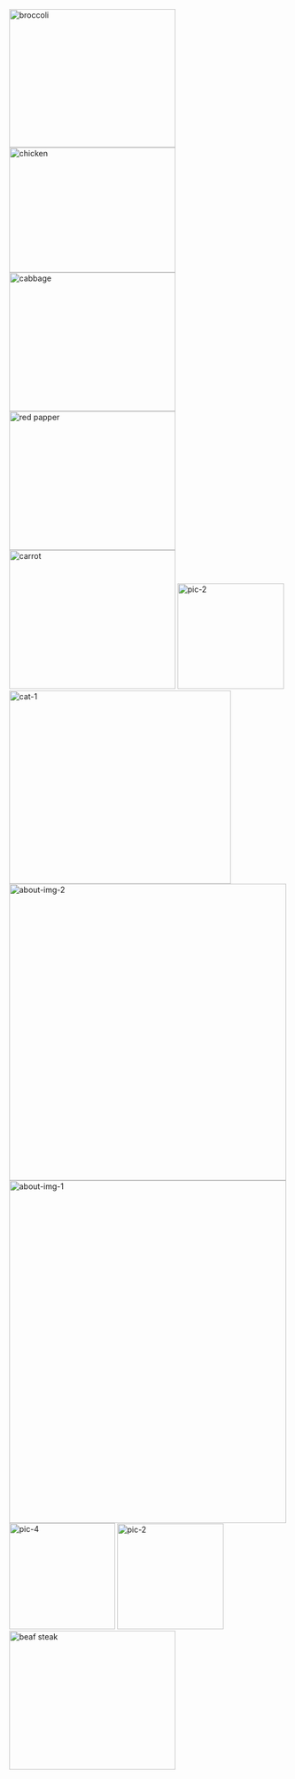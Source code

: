 <img width="300" height="249" alt="broccoli" src="https://github.com/user-attachments/assets/f3a8fead-9dc8-4c3d-8955-030541ae1d38" />
<img width="300" height="225" alt="chicken" src="https://github.com/user-attachments/assets/70af497a-0e47-43e9-ac5f-96f93acf3b3b" />
<img width="300" height="250" alt="cabbage" src="https://github.com/user-attachments/assets/8a71bdae-c421-498d-a5e5-68dbf37efb37" />
<img width="300" height="250" alt="red papper" src="https://github.com/user-attachments/assets/8e853f91-ef02-4063-9328-1f4ab897a891" />
<img width="300" height="250" alt="carrot" src="https://github.com/user-attachments/assets/7a456fbc-9759-4325-a6f0-c4cc2f11925a" />
<img width="192" height="190" alt="pic-2" src="https://github.com/user-attachments/assets/a391966b-0b57-4505-81c6-8dbe9ef5717f" />
<img width="400" height="348" alt="cat-1" src="https://github.com/user-attachments/assets/d03e5718-86aa-4ebb-b86c-6c4310d681b3" />
<img width="500" height="534" alt="about-img-2" src="https://github.com/user-attachments/assets/517c144f-7e6a-4697-b2a0-dc78c7fd070b" />
<img width="500" height="617" alt="about-img-1" src="https://github.com/user-attachments/assets/927fffc6-80d3-482c-a3fd-894a3679e0c7" />
<img width="191" height="191" alt="pic-4" src="https://github.com/user-attachments/assets/7de4800c-19ae-465e-8baf-b211ea4bf3ce" />
<img width="192" height="190" alt="pic-2" src="https://github.com/user-attachments/assets/12fbbf4d-4e6a-4d5a-bcd1-302524ad46d4" />
<img width="300" height="250" alt="beaf steak" src="https://github.com/user-attachments/assets/ce6a52c0-8fa8-4f11-a497-d6d8b2d8e6c3" />
